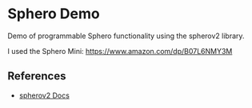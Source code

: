 # Sphero Demo

Demo of programmable Sphero functionality using the spherov2 library.

I used the Sphero Mini: <https://www.amazon.com/dp/B07L6NMY3M>

## References

- [spherov2 Docs](https://spherov2.readthedocs.io/en/latest/sphero_edu.html)
